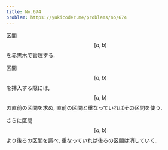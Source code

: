 ```yaml
---
title: No.674
problem: https://yukicoder.me/problems/no/674
---
```

区間 $$ [a, b) $$ を赤黒木で管理する.

区間 $$ [a, b) $$ を挿入する際には, $$ [a, b) $$ の直前の区間を求め, 直前の区間と重なっていればその区間を使う.

さらに区間 $$ [a, b) $$ より後ろの区間を調べ, 重なっていれば後ろの区間は消していく.
